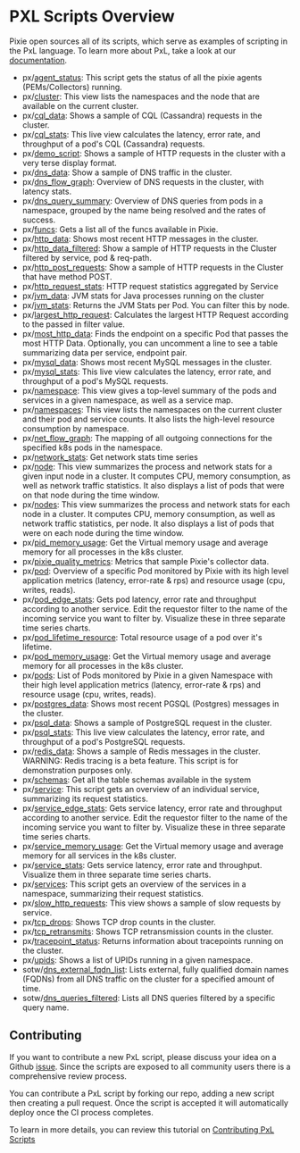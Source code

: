 
<!-- The text in this file is automatically generated by the update_readme.py script. -->
# PXL Scripts Overview

Pixie open sources all of its scripts, which serve as examples of scripting in the PxL language. To learn more about PxL, take a look at our [documentation](https://docs.pixielabs.ai/pxl).
- px/[agent_status](pxl_scripts/README.md/px/agent_status): This script gets the status of all the pixie agents (PEMs/Collectors) running.
- px/[cluster](pxl_scripts/README.md/px/cluster): This view lists the namespaces and the node that are available on the current cluster.
- px/[cql_data](pxl_scripts/README.md/px/cql_data): Shows a sample of CQL (Cassandra) requests in the cluster.
- px/[cql_stats](pxl_scripts/README.md/px/cql_stats): This live view calculates the latency, error rate, and throughput of a pod's CQL (Cassandra) requests.
- px/[demo_script](pxl_scripts/README.md/px/demo_script): Shows a sample of HTTP requests in the cluster with a very terse display format.
- px/[dns_data](pxl_scripts/README.md/px/dns_data): Show a sample of DNS traffic in the cluster.
- px/[dns_flow_graph](pxl_scripts/README.md/px/dns_flow_graph): Overview of DNS requests in the cluster, with latency stats.
- px/[dns_query_summary](pxl_scripts/README.md/px/dns_query_summary): Overview of DNS queries from pods in a namespace, grouped by the name being resolved and the rates of success.
- px/[funcs](pxl_scripts/README.md/px/funcs): Gets a list all of the funcs available in Pixie.
- px/[http_data](pxl_scripts/README.md/px/http_data): Shows most recent HTTP messages in the cluster.
- px/[http_data_filtered](pxl_scripts/README.md/px/http_data_filtered): Show a sample of HTTP requests in the Cluster filtered by service, pod & req-path.
- px/[http_post_requests](pxl_scripts/README.md/px/http_post_requests): Show a sample of HTTP requests in the Cluster that have method POST.
- px/[http_request_stats](pxl_scripts/README.md/px/http_request_stats): HTTP request statistics aggregated by Service
- px/[jvm_data](pxl_scripts/README.md/px/jvm_data): JVM stats for Java processes running on the cluster
- px/[jvm_stats](pxl_scripts/README.md/px/jvm_stats): Returns the JVM Stats per Pod. You can filter this by node.
- px/[largest_http_request](pxl_scripts/README.md/px/largest_http_request): Calculates the largest HTTP Request according to the passed in filter value.
- px/[most_http_data](pxl_scripts/README.md/px/most_http_data): Finds the endpoint on a specific Pod that passes the most HTTP Data. Optionally, you can uncomment a line to see a table summarizing data per service, endpoint pair.
- px/[mysql_data](pxl_scripts/README.md/px/mysql_data): Shows most recent MySQL messages in the cluster.
- px/[mysql_stats](pxl_scripts/README.md/px/mysql_stats): This live view calculates the latency, error rate, and throughput of a pod's MySQL requests.
- px/[namespace](pxl_scripts/README.md/px/namespace): This view gives a top-level summary of the pods and services in a given namespace, as well as a service map.
- px/[namespaces](pxl_scripts/README.md/px/namespaces): This view lists the namespaces on the current cluster and their pod and service counts. It also lists the high-level resource consumption by namespace.
- px/[net_flow_graph](pxl_scripts/README.md/px/net_flow_graph): The mapping of all outgoing connections for the specified k8s pods in the namespace.
- px/[network_stats](pxl_scripts/README.md/px/network_stats): Get network stats time series
- px/[node](pxl_scripts/README.md/px/node): This view summarizes the process and network stats for a given input node in a cluster. It computes CPU, memory consumption, as well as network traffic statistics. It also displays a list of pods that were on that node during the time window.
- px/[nodes](pxl_scripts/README.md/px/nodes): This view summarizes the process and network stats for each node in a cluster. It computes CPU, memory consumption, as well as network traffic statistics, per node. It also displays a list of pods that were on each node during the time window.
- px/[pid_memory_usage](pxl_scripts/README.md/px/pid_memory_usage): Get the Virtual memory usage and average memory for all processes in the k8s cluster.
- px/[pixie_quality_metrics](pxl_scripts/README.md/px/pixie_quality_metrics): Metrics that sample Pixie's collector data.
- px/[pod](pxl_scripts/README.md/px/pod): Overview of a specific Pod monitored by Pixie with its high level application metrics (latency, error-rate & rps) and resource usage (cpu, writes, reads).
- px/[pod_edge_stats](pxl_scripts/README.md/px/pod_edge_stats): Gets pod latency, error rate and throughput according to another service. Edit the requestor filter to the name of the incoming service you want to filter by.
Visualize these in three separate time series charts.
- px/[pod_lifetime_resource](pxl_scripts/README.md/px/pod_lifetime_resource): Total resource usage of a pod over it's lifetime.
- px/[pod_memory_usage](pxl_scripts/README.md/px/pod_memory_usage): Get the Virtual memory usage and average memory for all processes in the k8s cluster.
- px/[pods](pxl_scripts/README.md/px/pods): List of Pods monitored by Pixie in a given Namespace with their high level application metrics (latency, error-rate & rps) and resource usage (cpu, writes, reads).
- px/[postgres_data](pxl_scripts/README.md/px/postgres_data): Shows most recent PGSQL (Postgres) messages in the cluster.
- px/[psql_data](pxl_scripts/README.md/px/psql_data): Shows a sample of PostgreSQL request in the cluster.
- px/[psql_stats](pxl_scripts/README.md/px/psql_stats): This live view calculates the latency, error rate, and throughput of a pod's PostgreSQL requests.
- px/[redis_data](pxl_scripts/README.md/px/redis_data): Shows a sample of Redis messages in the cluster. WARNING: Redis tracing is a beta feature. This script is for demonstration purposes only.
- px/[schemas](pxl_scripts/README.md/px/schemas): Get all the table schemas available in the system
- px/[service](pxl_scripts/README.md/px/service): This script gets an overview of an individual service, summarizing its request statistics.
- px/[service_edge_stats](pxl_scripts/README.md/px/service_edge_stats): Gets service latency, error rate and throughput according to another service. Edit the requestor filter to the name of the incoming service you want to filter by.
Visualize these in three separate time series charts.
- px/[service_memory_usage](pxl_scripts/README.md/px/service_memory_usage): Get the Virtual memory usage and average memory for all services in the k8s cluster.
- px/[service_stats](pxl_scripts/README.md/px/service_stats): Gets service latency, error rate and throughput. Visualize them in three separate time series charts.
- px/[services](pxl_scripts/README.md/px/services): This script gets an overview of the services in a namespace, summarizing their request statistics.
- px/[slow_http_requests](pxl_scripts/README.md/px/slow_http_requests): This view shows a sample of slow requests by service.
- px/[tcp_drops](pxl_scripts/README.md/px/tcp_drops): Shows TCP drop counts in the cluster.
- px/[tcp_retransmits](pxl_scripts/README.md/px/tcp_retransmits): Shows TCP retransmission counts in the cluster.
- px/[tracepoint_status](pxl_scripts/README.md/px/tracepoint_status): Returns information about tracepoints running on the cluster.
- px/[upids](pxl_scripts/README.md/px/upids): Shows a list of UPIDs running in a given namespace.
- sotw/[dns_external_fqdn_list](pxl_scripts/README.md/sotw/dns_external_fqdn_list): Lists external, fully qualified domain names (FQDNs) from all DNS traffic on the cluster for a specified amount of time.
- sotw/[dns_queries_filtered](pxl_scripts/README.md/sotw/dns_queries_filtered): Lists all DNS queries filtered by a specific query name.


## Contributing

If you want to contribute a new PxL script, please discuss your idea on a Github [issue](https://github.com/pixie-labs/pixie/issues). Since the scripts are exposed to all community users there is a comprehensive review process.

You can contribute a PxL script by forking our repo, adding a new script then creating a pull request. Once the script is accepted it will automatically deploy once the CI process completes.

To learn in more details, you can review this tutorial on [Contributing PxL Scripts](https://docs.pixielabs.ai/using-pixie/scripts/contributing-pxl-scripts/)

